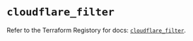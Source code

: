 # `cloudflare_filter`

Refer to the Terraform Registory for docs: [`cloudflare_filter`](https://registry.terraform.io/providers/cloudflare/cloudflare/4.13.0/docs/resources/filter).

